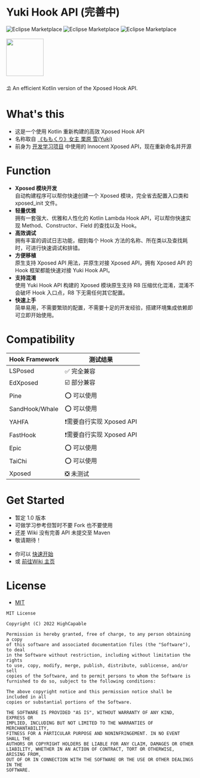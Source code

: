 # Yuki Hook API (完善中)

![Eclipse Marketplace](https://img.shields.io/badge/build-passing-brightgreen)
![Eclipse Marketplace](https://img.shields.io/badge/license-MIT-blue)
![Eclipse Marketplace](https://img.shields.io/badge/version-v1.0-green)
<br/><br/>
<img src="https://github.com/fankes/YuKiHookAPI/blob/master/demo-app/src/main/res/mipmap-xxhdpi/ic_icon.png" width = "100" height = "100"/>
<br/>
<br/>
⛱️ An efficient Kotlin version of the Xposed Hook API.
<br/>

# What's this

- 这是一个使用 Kotlin 重新构建的高效 Xposed Hook API
- 名称取自 <a href='https://www.bilibili.com/bangumi/play/ss5016/?from=search&seid=313229405371562533&spm_id_from=333.337.0.0'>
  《ももくり》女主 栗原 雪(Yuki)</a>
- 前身为 [开发学习项目](https://github.com/fankes/TMore) 中使用的 Innocent Xposed API，现在重新命名并开源

# Function

- <strong>Xposed 模块开发</strong><br/>
  自动构建程序可以帮你快速创建一个 Xposed 模块，完全省去配置入口类和 xposed_init 文件。<br/>
- <strong>轻量优雅</strong><br/>
  拥有一套强大、优雅和人性化的 Kotlin Lambda Hook API，可以帮你快速实现 Method、Constructor、Field 的查找以及 Hook。<br/>
- <strong>高效调试</strong><br/>
  拥有丰富的调试日志功能，细到每个 Hook 方法的名称、所在类以及查找耗时，可进行快速调试和排错。<br/>
- <strong>方便移植</strong><br/>
  原生支持 Xposed API 用法，并原生对接 Xposed API，拥有 Xposed API 的 Hook 框架都能快速对接 Yuki Hook API。<br/>
- <strong>支持混淆</strong><br/>
  使用 Yuki Hook API 构建的 Xposed 模块原生支持 R8 压缩优化混淆，混淆不会破坏 Hook 入口点，R8 下无需任何其它配置。<br/>
- <strong>快速上手</strong><br/>
  简单易用，不需要繁琐的配置，不需要十足的开发经验，搭建环境集成依赖即可立即开始使用。

# Compatibility

<table class="table">
  <thead>
    <tr>
      <th colspan="1">Hook Framework</th>
      <th colspan="1">测试结果</th>
    </tr>
  </thead>
  <tbody>
     <tr>
      <td>LSPosed</td>
      <td>
        ✅ 完全兼容
      </td>
     </tr>
     <tr>
      <td>EdXposed</td>
      <td>
       ☑️ 部分兼容
      </td>
     </tr>
     <tr>
      <td>Pine</td>
      <td>
       ⭕ 可以使用
      </td>
     </tr>
     <tr>
      <td>SandHook/Whale</td>
      <td>
       ⭕ 可以使用
      </td>
     </tr>
     <tr>
      <td>YAHFA</td>
      <td>
       ❗需要自行实现 Xposed API
      </td>
     </tr>
     <tr>
      <td>FastHook</td>
      <td>
       ❗需要自行实现 Xposed API
      </td>
     </tr>
     <tr>
      <td>Epic</td>
      <td>
       ⭕ 可以使用
      </td>
     </tr>
     <tr>
      <td>TaiChi</td>
      <td>
       ⭕ 可以使用
      </td>
     </tr>
     <tr>
      <td>Xposed</td>
      <td>
       ❎ 未测试
      </td>
     </tr>
    <tr>
 </tbody>
</table>

# Get Started

- 暂定 1.0 版本
- 可做学习参考但暂时不要 Fork 也不要使用
- 还差 Wiki 没有完善 API 未提交至 Maven
- 敬请期待！<br/><br/>
- 你可以 [快速开始](https://github.com/fankes/YukiHookAPI/wiki#%E5%BF%AB%E9%80%9F%E5%BC%80%E5%A7%8B)
- 或 [前往Wiki 主页](https://github.com/fankes/YukiHookAPI/wiki)

# License

- [MIT](https://choosealicense.com/licenses/mit)

```
MIT License

Copyright (C) 2022 HighCapable

Permission is hereby granted, free of charge, to any person obtaining a copy
of this software and associated documentation files (the "Software"), to deal
in the Software without restriction, including without limitation the rights
to use, copy, modify, merge, publish, distribute, sublicense, and/or sell
copies of the Software, and to permit persons to whom the Software is
furnished to do so, subject to the following conditions:

The above copyright notice and this permission notice shall be included in all
copies or substantial portions of the Software.

THE SOFTWARE IS PROVIDED "AS IS", WITHOUT WARRANTY OF ANY KIND, EXPRESS OR
IMPLIED, INCLUDING BUT NOT LIMITED TO THE WARRANTIES OF MERCHANTABILITY,
FITNESS FOR A PARTICULAR PURPOSE AND NONINFRINGEMENT. IN NO EVENT SHALL THE
AUTHORS OR COPYRIGHT HOLDERS BE LIABLE FOR ANY CLAIM, DAMAGES OR OTHER
LIABILITY, WHETHER IN AN ACTION OF CONTRACT, TORT OR OTHERWISE, ARISING FROM,
OUT OF OR IN CONNECTION WITH THE SOFTWARE OR THE USE OR OTHER DEALINGS IN THE
SOFTWARE.
```